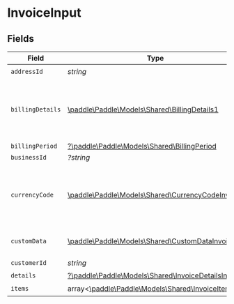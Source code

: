 # InvoiceInput


## Fields

| Field                                                                                              | Type                                                                                               | Required                                                                                           | Description                                                                                        | Example                                                                                            |
| -------------------------------------------------------------------------------------------------- | -------------------------------------------------------------------------------------------------- | -------------------------------------------------------------------------------------------------- | -------------------------------------------------------------------------------------------------- | -------------------------------------------------------------------------------------------------- |
| `addressId`                                                                                        | *string*                                                                                           | :heavy_check_mark:                                                                                 | N/A                                                                                                | add_01ghbkbv8s6kjram8fbfz49p45                                                                     |
| `billingDetails`                                                                                   | [\paddle\Paddle\Models\Shared\BillingDetails1](../../models/shared/BillingDetails1.md)             | :heavy_check_mark:                                                                                 | Details for invoicing. Required if `collection_mode` is set to `manual`. Otherwise must be `null`. |                                                                                                    |
| `billingPeriod`                                                                                    | [?\paddle\Paddle\Models\Shared\BillingPeriod](../../models/shared/BillingPeriod.md)                | :heavy_minus_sign:                                                                                 | N/A                                                                                                |                                                                                                    |
| `businessId`                                                                                       | *?string*                                                                                          | :heavy_minus_sign:                                                                                 | N/A                                                                                                | biz_01ghbkcbs88yxj4fxecevjz9g7                                                                     |
| `currencyCode`                                                                                     | [\paddle\Paddle\Models\Shared\CurrencyCodeInvoice](../../models/shared/CurrencyCodeInvoice.md)     | :heavy_check_mark:                                                                                 | Currency codes accepted for invoice. Current accepted currencies for invoice: EUR, GPB and USD.    |                                                                                                    |
| `customData`                                                                                       | [\paddle\Paddle\Models\Shared\CustomDataInvoice](../../models/shared/CustomDataInvoice.md)         | :heavy_check_mark:                                                                                 | Key/value pairs of any custom data                                                                 |                                                                                                    |
| `customerId`                                                                                       | *string*                                                                                           | :heavy_check_mark:                                                                                 | N/A                                                                                                | ctm_01ghbkbbm326p19wh85fnr0xft                                                                     |
| `details`                                                                                          | [?\paddle\Paddle\Models\Shared\InvoiceDetailsInput](../../models/shared/InvoiceDetailsInput.md)    | :heavy_minus_sign:                                                                                 | N/A                                                                                                |                                                                                                    |
| `items`                                                                                            | array<[\paddle\Paddle\Models\Shared\InvoiceItem](../../models/shared/InvoiceItem.md)>              | :heavy_check_mark:                                                                                 | N/A                                                                                                |                                                                                                    |